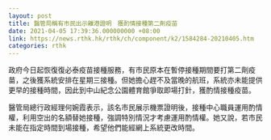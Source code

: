 ```yaml
---
layout: post
title: 醫管局稱有市民出示離港證明　獲酌情接種第二劑疫苗
date: 2021-04-05 17:39:36.000000000 +08:00
link: https://news.rthk.hk/rthk/ch/component/k2/1584284-20210405.htm
categories: rthk
---
```


政府今日起恢復復必泰疫苗接種服務，有市民原本在暫停接種期間要打第二劑疫苗，之後獲系統安排在星期三接種。但她擔心趕不及當晚的航班，系統亦未能提供更早的接種時間，因此到中山紀念公園體育館爭取即場打針，獲酌情接種疫苗。

醫管局總行政經理何婉霞表示，該名市民展示機票證明後，接種中心職員運用酌情權，利用空出的名額替她接種，強調特別情況才考慮運用酌情權。她又說，若市民未能在指定時間到場接種，希望他們能經網上系統更改時間。
